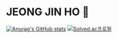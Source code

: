 
# JEONG JIN HO 👋

[![Anurag's GitHub stats](https://github-readme-stats.vercel.app/api?username=jeongjaino)](https://github.com/jeongjaino/github-readme-stats)
[![Solved.ac프로필](http://mazassumnida.wtf/api/generate_badge?boj=akgk155)](https://solved.ac/akgk155)
